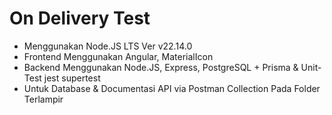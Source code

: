 # On Delivery Test
- Menggunakan Node.JS LTS Ver v22.14.0
- Frontend Menggunakan Angular, MaterialIcon
- Backend Menggunakan Node.JS, Express, PostgreSQL + Prisma & Unit-Test jest supertest
- Untuk Database & Documentasi API via Postman Collection Pada Folder Terlampir
